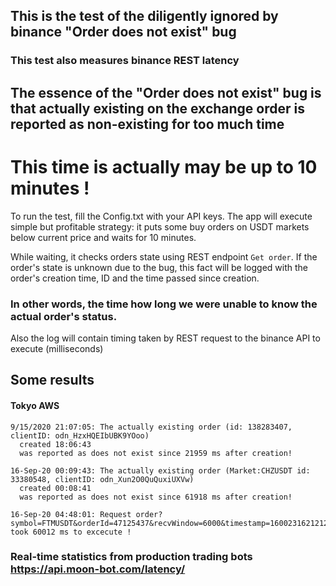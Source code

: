 ## This is the test of the diligently ignored by binance "Order does not exist" bug
### This test also measures binance REST latency

## The essence of the "Order does not exist" bug is that actually existing on the exchange order is reported as non-existing for too much time
# This time is actually may be up to 10 minutes ! 

To run the test, fill the Config.txt with your API keys.
The app will execute simple but profitable strategy: it puts some buy orders on USDT markets below current price and waits for 10 minutes.

While waiting, it checks orders state using REST endpoint `Get order`.
If the order's state is unknown due to the bug, this fact will be logged with the order's creation time, ID and the time passed since creation.
### In other words, the time how long we were unable to know the actual order's status.

Also the log will contain timing taken by REST request to the binance API to execute (milliseconds)

## Some results
#### Tokyo AWS

```
9/15/2020 21:07:05: The actually existing order (id: 138283407, clientID: odn_HzxHQEIbUBK9YOoo) 
  created 18:06:43 
  was reported as does not exist since 21959 ms after creation!
```
```
16-Sep-20 00:09:43: The actually existing order (Market:CHZUSDT id: 33380548, clientID: odn_Xun2O0QuQuxiUXVw)             
  created 00:08:41                                                                                                        
  was reported as does not exist since 61918 ms after creation! 
```
```
16-Sep-20 04:48:01: Request order?symbol=FTMUSDT&orderId=47125437&recvWindow=6000&timestamp=1600231621212 
took 60012 ms to excecute !
```

### Real-time statistics from production trading bots https://api.moon-bot.com/latency/
